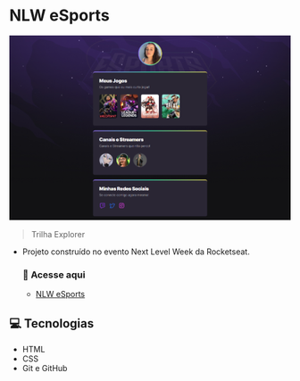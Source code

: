 # NLW eSports

![prewiew](./gitHub/madavndl.github.io_nlw-esports-explorer_%20(1).png)

> Trilha Explorer

* Projeto construído no evento Next Level Week da Rocketseat.

    ### 🔗 Acesse aqui
  * [NLW eSports](https://madavndl.github.io/nlw-esports-explorer/)

## 💻 Tecnologias
* HTML
* CSS
* Git e GitHub